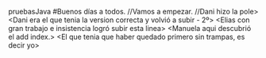 pruebasJava
#Buenos días a todos.
//Vamos a empezar.
//Dani hizo la pole>
<Dani era el que tenia la version correcta y volvió a subir - 2º>
<Manuela hizo un meritorio tercer puesto>
<Elias con gran trabajo e insistencia logró subir esta linea>
<Manuela aqui descubrió el add index.>
<Jose Antonio Rodriguez Sampayo Segunda Version de este programa>
<El que tenia que haber quedado primero sin trampas, es decir yo>
<Antonio Formatic esta perdido en el GitHub>

